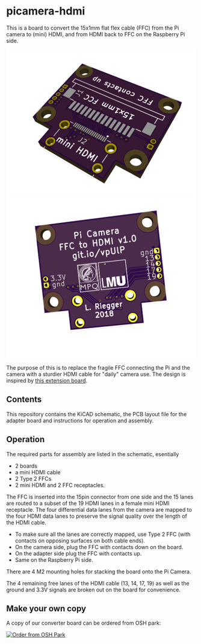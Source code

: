 # picamera-hdmi

This is a board to convert the 15x1mm flat flex cable (FFC) from the Pi camera to (mini) HDMI, and from HDMI back to FFC on the Raspberry Pi side.

![top view](doc/view3D-top-unassembled.png)
![top view](doc/view3D-bot-unassembled.png)

The purpose of this is to replace the fragile FFC connecting the Pi and the camera with a sturdier HDMI cable for "daily" camera use.
The design is inspired by [this extension board](https://shop.pimoroni.com/products/pi-camera-hdmi-cable-extension).

## Contents

This repository contains the KiCAD schematic, the PCB layout file for the adapter board and instructions for operation and assembly.

## Operation

The required parts for assembly are listed in the schematic, esentially 

- 2 boards
- a mini HDMI cable
- 2 Type 2 FFCs
- 2 mini HDMI and 2 FFC receptacles.

The FFC is inserted into the 15pin connector from one side and the 15 lanes are routed to a subset of the 19 HDMI lanes in a female mini HDMI receptacle.
The four differential data lanes from the camera are mapped to the four HDMI data lanes to preserve the signal quality over the length of the HDMI cable.

- To make sure all the lanes are correctly mapped, use Type 2 FFC (with contacts on opposing surfaces on both cable ends).
- On the camera side, plug the FFC with contacts down on the board.
- On the adapter side plug the FFC with contacts up.
- Same on the Raspberry Pi side. 

There are 4 M2 mounting holes for stacking the board onto the Pi Camera. 

The 4 remaining free lanes of the HDMI cable (13, 14, 17, 19) as well as the ground and 3.3V signals are broken out on the board for convenience.


## Make your own copy

A copy of our converter board can be ordered from OSH park:

<a href="https://oshpark.com/shared_projects/uJnKgfIw"><img src="https://oshpark.com/assets/badge-5b7ec47045b78aef6eb9d83b3bac6b1920de805e9a0c227658eac6e19a045b9c.png" alt="Order from OSH Park"></img></a>
